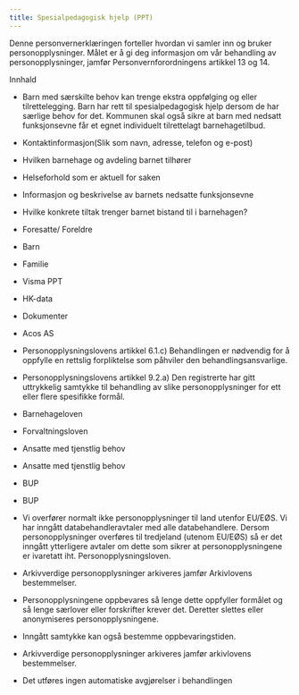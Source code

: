 ```yaml
---
title: Spesialpedagogisk hjelp (PPT)
---
```



  

Denne personvernerklæringen forteller hvordan vi samler inn og bruker personopplysninger. Målet er å gi deg informasjon om vår behandling av personopplysninger, jamfør Personvernforordningens artikkel 13 og 14.

  

Innhald

*   Barn med særskilte behov kan trenge ekstra oppfølging og eller tilrettelegging. Barn har rett til spesialpedagogisk hjelp dersom de har særlige behov for det. Kommunen skal også sikre at barn med nedsatt funksjonsevne får et egnet individuelt tilrettelagt barnehagetilbud.  
    
*   Kontaktinformasjon(Slik som navn, adresse, telefon og e-post)  
    
*   Hvilken barnehage og avdeling barnet tilhører  
    
*   Helseforhold som er aktuell for saken  
    
*   Informasjon og beskrivelse av barnets nedsatte funksjonsevne  
    
*   Hvilke konkrete tiltak trenger barnet bistand til i barnehagen?  
    
*   Foresatte/ Foreldre  
    
*   Barn  
    
*   Familie  
    
*   Visma PPT  
    
*   HK-data  
    
*   Dokumenter  
    
*   Acos AS  
    
*   Personopplysningslovens artikkel 6.1.c) Behandlingen er nødvendig for å oppfylle en rettslig forpliktelse som påhviler den behandlingsansvarlige.  
    
*   Personopplysningslovens artikkel 9.2.a) Den registrerte har gitt uttrykkelig samtykke til behandling av slike personopplysninger for ett eller flere spesifikke formål.  
    
*   Barnehageloven  
    
*   Forvaltningsloven  
    
*   Ansatte med tjenstlig behov  
    
*   Ansatte med tjenstlig behov  
    
*   BUP  
    
*   BUP  
    
*   Vi overfører normalt ikke personopplysninger til land utenfor EU/EØS. Vi har inngått databehandleravtaler med alle databehandlere. Dersom personopplysninger overføres til tredjeland (utenom EU/EØS) så er det inngått ytterligere avtaler om dette som sikrer at personopplysningene er ivaretatt iht. Personopplysningsloven.  
    
*   Arkivverdige personopplysninger arkiveres jamfør Arkivlovens bestemmelser.  
    
*   Personopplysningene oppbevares så lenge dette oppfyller formålet og så lenge særlover eller forskrifter krever det. Deretter slettes eller anonymiseres personopplysningene.  
    
*   Inngått samtykke kan også bestemme oppbevaringstiden.  
    
*   Arkivverdige personopplysninger arkiveres jamfør arkivlovens bestemmelser.  
    
*   Det utføres ingen automatiske avgjørelser i behandlingen
